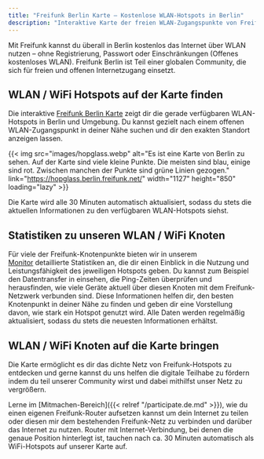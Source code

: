 ```yaml
---
title: "Freifunk Berlin Karte – Kostenlose WLAN-Hotspots in Berlin"
description: "Interaktive Karte der freien WLAN-Zugangspunkte von Freifunk Berlin mit genauer Standortanzeige. Die WLAN-Hotspots sind kostenlos, unzensiert und für alle offen."
---
```


Mit Freifunk kannst du überall in Berlin kostenlos das Internet über WLAN nutzen – ohne Registrierung, Passwort oder Einschränkungen (Offenes kostenloses WLAN). Freifunk Berlin ist Teil einer globalen Community, die sich für freien und offenen Internetzugang einsetzt.

## WLAN / WiFi Hotspots auf der Karte finden

Die interaktive [Freifunk Berlin Karte](https://hopglass.berlin.freifunk.net/) zeigt dir die gerade verfügbaren WLAN-Hotspots in Berlin und Umgebung. Du kannst gezielt nach einem offenen WLAN-Zugangspunkt in deiner Nähe suchen und dir den exakten Standort anzeigen lassen.

{{< img src="images/hopglass.webp" alt="Es ist eine Karte von Berlin zu sehen. Auf der Karte sind viele kleine Punkte. Die meisten sind blau, einige sind rot. Zwischen manchen der Punkte sind grüne Linien gezogen." link="https://hopglass.berlin.freifunk.net/" width="1127" height="850" loading="lazy" >}}

Die Karte wird alle 30 Minuten automatisch aktualisiert, sodass du stets die aktuellen Informationen zu den verfügbaren WLAN-Hotspots siehst.

## Statistiken zu unseren WLAN / WiFi Knoten

Für viele der Freifunk-Knotenpunkte bieten wir in unserem [Monitor](https://monitor.berlin.freifunk.net/cgp/) detaillierte Statistiken an, die dir einen Einblick in die Nutzung und Leistungsfähigkeit des jeweiligen Hotspots geben. Du kannst zum Beispiel den Datentransfer in einsehen, die Ping-Zeiten überprüfen und herausfinden, wie viele Geräte aktuell über diesen Knoten mit dem Freifunk-Netzwerk verbunden sind. Diese Informationen helfen dir, den besten Knotenpunkt in deiner Nähe zu finden und geben dir eine Vorstellung davon, wie stark ein Hotspot genutzt wird. Alle Daten werden regelmäßig aktualisiert, sodass du stets die neuesten Informationen erhältst.

## WLAN / WiFi Knoten auf die Karte bringen

Die Karte ermöglicht es dir das dichte Netz von Freifunk-Hotspots zu entdecken und gerne kannst du uns helfen die digitale Teilhabe zu fördern indem du teil unserer Community wirst und dabei mithilfst unser Netz zu vergrößern.

Lerne im [Mitmachen-Bereich]({{< relref "/participate.de.md" >}}), wie du einen eigenen Freifunk-Router aufsetzen kannst um dein Internet zu teilen oder diesen mir dem bestehenden Freifunk-Netz zu verbinden und darüber das Internet zu nutzen. Router mit Internet-Verbindung, bei denen die genaue Position hinterlegt ist, tauchen nach ca. 30 Minuten automatisch als WiFi-Hotspots auf unserer Karte auf.
